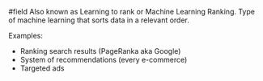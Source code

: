 #field 
Also known as Learning to rank or Machine Learning Ranking.
Type of machine learning that sorts data in a relevant order.

Examples:
- Ranking search results (PageRanka aka Google)
- System of recommendations (every e-commerce)
- Targeted ads


